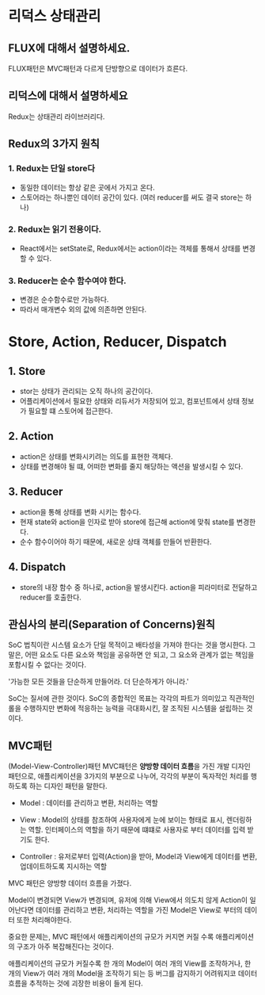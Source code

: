 # 리덕스 상태관리

## 

## FLUX에 대해서 설명하세요.

FLUX패턴은  MVC패턴과 다르게 단방향으로 데이터가 흐른다. 


## 리덕스에 대해서 설명하세요

Redux는 상태관리 라이브러리다.


## Redux의 3가지 원칙
### 1. Redux는 단일 store다
- 동일한 데이터는 항상 같은 곳에서 가지고 온다.
- 스토어라는 하나뿐인 데이터 공간이 있다. (여러 reducer를 써도 결국 store는 하나)

### 2. Redux는 읽기 전용이다. 
- React에서는 setState로, Redux에서는 action이라는 객체를 통해서 상태를 변경할 수 있다. 

### 3. Reducer는 순수 함수여야 한다. 
- 변경은 순수함수로만 가능하다. 
- 따라서 매개변수 외의 값에 의존하면 안된다. 

# Store, Action, Reducer, Dispatch

## 1. Store
- stor는 상태가 관리되는 오직 하나의 공간이다. 
- 어플리케이션에서 필요한 상태와 리듀서가 저장되어 있고, 컴포넌트에서 상태 정보가 필요할 떄 스토어에 접근한다. 

## 2. Action
- action은 상태를 변화시키려는 의도를 표현한 객체다. 
- 상태를 변경해야 될 떄, 어떠한 변화를 줄지 해당하는 액션을 발생시킬 수 있다. 

## 3. Reducer
- action을 통해 상태를 변화 시키는 함수다. 
- 현재 state와 action을 인자로 받아 store에 접근해 action에 맞춰 state를 변경한다. 
- 순수 함수이어야 하기 때문에, 새로운 상태 객체를 만들어 반환한다. 

## 4. Dispatch
- store의 내장 함수 중 하나로, action을 발생시킨다. action을 피라미터로 전달하고 reducer를 호출한다. 


## 관심사의 분리(Separation of Concerns)원칙
SoC 법칙이란 시스템 요소가 단일 목적이고 배타성을 가져야 한다는 것을 명시한다. 
그 말은, 어떤 요소도 다른 요소와 책임을 공유하면 안 되고, 그 요소와 관계가 없는 책임을 포함시킬 수 없다는 것이다.

'가능한 모든 것들을 단순하게 만들어라. 더 단순하게가 아니라.'

SoC는 질서에 관한 것이다. SoC의 종합적인 목표는 각각의 파트가 의미있고 직관적인 롤을 수행하지만 변화에 적응하는 능력을 극대화시킨, 잘 조직된 시스템을 설립하는 것이다.




## MVC패턴

(Model-View-Controller)패턴
MVC패턴은 **양방향 데이터 흐름**을 가진 개발 디자인 패턴으로, 애플리케이션을 3가지의 부분으로 나누어, 각각의 부분이 독자적인 처리를 행하도록 하는 디자인 패턴을 말한다.


- Model : 데이터를 관리하고 변환, 처리하는 역할

- View : Model의 상태를 참조하여 사용자에게 눈에 보이는 형태로 표시, 렌더링하는 역할. 인터페이스의 역할을 하기 때문에 떄떄로 사용자로 부터 데이터를 입력 받기도 한다.

- Controller : 유저로부터 입력(Action)을 받아, Model과 View에게 데이터를 변환, 업데이트하도록 지시하는 역할

MVC 패턴은 양방향 데이터 흐름을 가졌다.

Model이 변경되면 View가 변경되며, 유저에 의해 View에서 의도치 않게 Action이 일어난다면 데이터를 관리하고 변환, 처리하는 역할을 가진 Model은 View로 부터의 데이터 또한 처리해야한다.

중요한 문제는, MVC 패턴에서 애플리케이션의 규모가 커지면 커질 수록 애플리케이션의 구조가 아주 복잡해진다는 것이다. 

애플리케이션의 규모가 커질수록 한 개의 Model이 여러 개의 View를 조작하거나, 한 개의 View가 여러 개의 Model을 조작하기 되는 등 버그를 감지하기 어려워지코 데이터 흐름을 추적하는 것에 괴장한 비용이 들게 된다. 